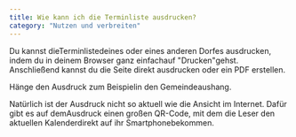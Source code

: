 ```yaml
---
title: Wie kann ich die Terminliste ausdrucken?
category: "Nutzen und verbreiten"
---
```


Du kannst dieTerminlistedeines oder eines anderen Dorfes ausdrucken, indem
du in deinem Browser ganz einfachauf "Drucken"gehst. Anschließend kannst
du die Seite direkt ausdrucken oder ein PDF erstellen.

Hänge den Ausdruck zum Beispielin den Gemeindeaushang.

Natürlich ist der Ausdruck nicht so aktuell wie die Ansicht im Internet. Dafür gibt es auf
demAusdruck einen großen QR-Code, mit dem die Leser den aktuellen Kalenderdirekt auf ihr Smartphonebekommen.

